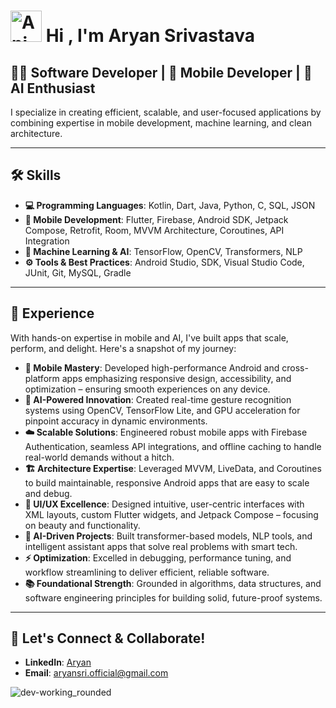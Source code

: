 # <img src="https://iam-weijie.github.io/wave/hand-emoji.svg" alt="Animated Emoji" width="50" height="50"> Hi , I'm Aryan Srivastava 

## 👨‍💻 Software Developer | 📱 Mobile Developer | 🤖 AI Enthusiast  

I specialize in creating efficient, scalable, and user-focused applications by combining expertise in mobile development, machine learning, and clean architecture.

---

## 🛠️ Skills  

- **💻 Programming Languages**: Kotlin, Dart, Java, Python, C, SQL, JSON  
- **📱 Mobile Development**: Flutter, Firebase, Android SDK, Jetpack Compose, Retrofit, Room, MVVM Architecture, Coroutines, API Integration  
- **🧠 Machine Learning & AI**: TensorFlow, OpenCV, Transformers, NLP  
- **⚙️ Tools & Best Practices**: Android Studio, SDK, Visual Studio Code, JUnit, Git, MySQL, Gradle  

---

## 🌟 Experience  

With hands-on expertise in mobile and AI, I've built apps that scale, perform, and delight. Here's a snapshot of my journey:  

- **📱 Mobile Mastery**: Developed high-performance Android and cross-platform apps emphasizing responsive design, accessibility, and optimization – ensuring smooth experiences on any device.  
- **🤖 AI-Powered Innovation**: Created real-time gesture recognition systems using OpenCV, TensorFlow Lite, and GPU acceleration for pinpoint accuracy in dynamic environments.  
- **☁️ Scalable Solutions**: Engineered robust mobile apps with Firebase Authentication, seamless API integrations, and offline caching to handle real-world demands without a hitch.  
- **🏗️ Architecture Expertise**: Leveraged MVVM, LiveData, and Coroutines to build maintainable, responsive Android apps that are easy to scale and debug.  
- **🎨 UI/UX Excellence**: Designed intuitive, user-centric interfaces with XML layouts, custom Flutter widgets, and Jetpack Compose – focusing on beauty and functionality.  
- **🧠 AI-Driven Projects**: Built transformer-based models, NLP tools, and intelligent assistant apps that solve real problems with smart tech.  
- **⚡ Optimization**: Excelled in debugging, performance tuning, and workflow streamlining to deliver efficient, reliable software.  
- **📚 Foundational Strength**: Grounded in algorithms, data structures, and software engineering principles for building solid, future-proof systems.  

---

## 🔗 Let's Connect & Collaborate!

- **LinkedIn**: [Aryan](https://www.linkedin.com/in/aryan-srivastava-006965222/)  
- **Email**: aryansri.official@gmail.com


![dev-working_rounded](https://github.com/user-attachments/assets/94771fb3-5346-4731-959f-1d5223b48ebd)

